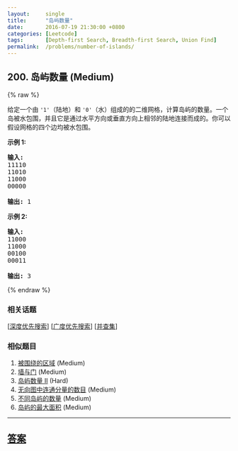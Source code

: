 ```yaml
---
layout:     single
title:      "岛屿数量"
date:       2016-07-19 21:30:00 +0800
categories: [Leetcode]
tags:       [Depth-first Search, Breadth-first Search, Union Find]
permalink:  /problems/number-of-islands/
---
```


## 200. 岛屿数量 (Medium)

{% raw %}

<p>给定一个由&nbsp;<code>&#39;1&#39;</code>（陆地）和 <code>&#39;0&#39;</code>（水）组成的的二维网格，计算岛屿的数量。一个岛被水包围，并且它是通过水平方向或垂直方向上相邻的陆地连接而成的。你可以假设网格的四个边均被水包围。</p>

<p><strong>示例 1:</strong></p>

<pre><strong>输入:</strong>
11110
11010
11000
00000

<strong>输出:</strong>&nbsp;1
</pre>

<p><strong>示例&nbsp;2:</strong></p>

<pre><strong>输入:</strong>
11000
11000
00100
00011

<strong>输出: </strong>3
</pre>

{% endraw %}

### 相关话题
  [[深度优先搜索](https://github.com/openset/leetcode/tree/master/tag/depth-first-search/README.md)]
  [[广度优先搜索](https://github.com/openset/leetcode/tree/master/tag/breadth-first-search/README.md)]
  [[并查集](https://github.com/openset/leetcode/tree/master/tag/union-find/README.md)]

### 相似题目
  1. [被围绕的区域](/problems/surrounded-regions) (Medium)
  1. [墙与门](/problems/walls-and-gates) (Medium)
  1. [岛屿数量 II](/problems/number-of-islands-ii) (Hard)
  1. [无向图中连通分量的数目](/problems/number-of-connected-components-in-an-undirected-graph) (Medium)
  1. [不同岛屿的数量](/problems/number-of-distinct-islands) (Medium)
  1. [岛屿的最大面积](/problems/max-area-of-island) (Medium)

---

## [答案](https://github.com/openset/leetcode/tree/master/problems/number-of-islands)
